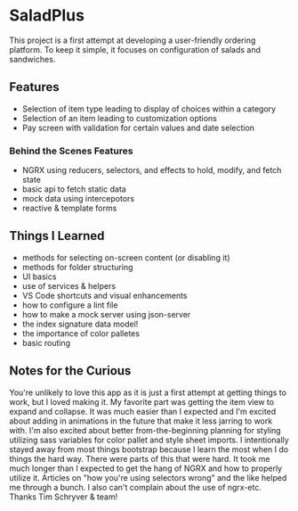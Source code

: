 # SaladPlus

This project is a first attempt at developing a user-friendly ordering platform. To keep it simple, it focuses on configuration of salads and sandwiches. 

## Features
- Selection of item type leading to display of choices within a category
- Selection of an item leading to customization options
- Pay screen with validation for certain values and date selection

### Behind the Scenes Features
- NGRX using reducers, selectors, and effects to hold, modify, and fetch state
- basic api to fetch static data
- mock data using intercepotors
- reactive & template forms

## Things I Learned
- methods for selecting on-screen content (or disabling it)
- methods for folder structuring
- UI basics
- use of services & helpers
- VS Code shortcuts and visual enhancements
- how to configure a lint file
- how to make a mock server using json-server
- the index signature data model!
- the importance of color palletes
- basic routing

## Notes for the Curious
You're unlikely to love this app as it is just a first attempt at getting things to work, but I loved making it. My favorite part was getting the item view to expand and collapse. It was much easier than I expected and I'm excited about adding in animations in the future that make it less jarring to work with. 
I'm also excited about better from-the-beginning planning for styling utilizing sass variables for color pallet and style sheet imports. I intentionally stayed away from most things bootstrap because I learn the most when I do things the hard way. 
There were parts of this that were hard. It took me much longer than I expected to get the hang of NGRX and how to properly utilize it. Articles on "how you're using selectors wrong" and the like helped me through a bunch. I also can't complain about the use of ngrx-etc. Thanks Tim Schryver & team!
